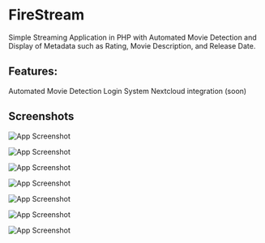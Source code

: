﻿
# FireStream

Simple Streaming Application in PHP with Automated Movie Detection and Display of Metadata such as Rating, Movie Description, and Release Date.

## Features:
Automated Movie Detection
Login System
Nextcloud integration (soon)


## Screenshots

![App Screenshot](http://node.starlight-studios.de:2006/images/FireStream/s1.png)


![App Screenshot](http://node.starlight-studios.de:2006/images/FireStream/s2.png)


![App Screenshot](http://node.starlight-studios.de:2006/images/FireStream/s3.png)


![App Screenshot](http://node.starlight-studios.de:2006/images/FireStream/s4.png)


![App Screenshot](http://node.starlight-studios.de:2006/images/FireStream/s5.png)


![App Screenshot](http://node.starlight-studios.de:2006/images/FireStream/s6.png)


![App Screenshot](http://node.starlight-studios.de:2006/images/FireStream/s7.png)
